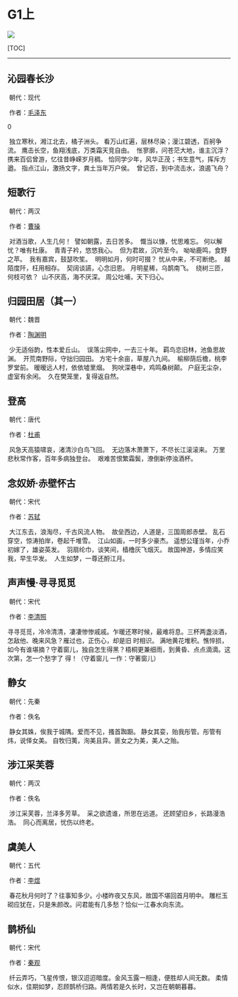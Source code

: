 # G1上





<img src = "/home/kai/Documents/00AStudy/学习/typora/00A inbox/Pic/Beans/3.png">



[TOC]



---





## 沁园春长沙

​		朝代：现代

​		作者：[毛泽东](https://zh.wikipedia.org/wiki/%E6%AF%9B%E6%B3%BD%E4%B8%9C)

0

​	独立寒秋，湘江北去，橘子洲头。
​	看万山红遍，层林尽染；漫江碧透，百舸争流。
​	鹰击长空，鱼翔浅底，万类霜天竞自由。
​	怅寥廓，问苍茫大地，谁主沉浮？
​	携来百侣曾游，忆往昔峥嵘岁月稠。
​	恰同学少年，风华正茂；书生意气，挥斥方遒。
​	指点江山，激扬文字，粪土当年万户侯。
​	曾记否，到中流击水，浪遏飞舟？



## 短歌行

​	朝代：两汉

​	作者：[曹操](https://zh.wikipedia.org/wiki/%E6%9B%B9%E6%93%8D)

​	对酒当歌，人生几何！
​	譬如朝露，去日苦多。
​	慨当以慷，忧思难忘。
​	何以解忧？唯有杜康。
​	青青子衿，悠悠我心。
​	但为君故，沉吟至今。
​	呦呦鹿鸣，食野之苹。
​	我有嘉宾，鼓瑟吹笙。
​	明明如月，何时可掇？
​	忧从中来，不可断绝。
​	越陌度阡，枉用相存。
​	契阔谈讌，心念旧恩。
​	月明星稀，乌鹊南飞。
​	绕树三匝，何枝可依？
​	山不厌高，海不厌深。
​	周公吐哺，天下归心。



## 归园田居（其一）

​		朝代：魏晋

​		作者：[陶渊明](https://zh.wikipedia.org/wiki/%E9%99%B6%E6%B8%8A%E6%98%8E)

​	少无适俗韵，性本爱丘山。
​	误落尘网中，一去三十年。
​	羁鸟恋旧林，池鱼思故渊。
​	开荒南野际，守拙归园田。
​	方宅十余亩，草屋八九间。
​	榆柳荫后檐，桃李罗堂前。
​	暧暧远人村，依依墟里烟。
​	狗吠深巷中，鸡鸣桑树颠。
​	户庭无尘杂，虚室有余闲。
​	久在樊笼里，复得返自然。



## 登高

​		朝代：唐代

​		作者：[杜甫](https://zh.wikipedia.org/wiki/%E6%9D%9C%E7%94%AB)

​	风急天高猿啸哀，渚清沙白鸟飞回。
​	无边落木萧萧下，不尽长江滚滚来。
​	万里悲秋常作客，百年多病独登台。
​	艰难苦恨繁霜鬓，潦倒新停浊酒杯。



##  念奴娇·赤壁怀古

​		朝代：宋代

​		作者：[苏轼](https://zh.wikipedia.org/wiki/%E8%8B%8F%E8%BD%BC)

​	大江东去，浪淘尽，千古风流人物。
​	故垒西边，人道是，三国周郎赤壁。
​	乱石穿空，惊涛拍岸，卷起千堆雪。
​	江山如画，一时多少豪杰。
​	遥想公瑾当年，小乔初嫁了，雄姿英发。
​	羽扇纶巾，谈笑间，樯橹灰飞烟灭。
​	故国神游，多情应笑我，早生华发。
​	人生如梦，一尊还酹江月。



## 声声慢·寻寻觅觅

​		朝代：宋代

​		作者：[李清照](https://zh.wikipedia.org/wiki/%E6%9D%8E%E6%B8%85%E7%85%A7)

​	寻寻觅觅，冷冷清清，凄凄惨惨戚戚。乍暖还寒时候，最难将息。三杯两盏淡酒，怎敌他、晚来风急？雁过也，正伤心，却是旧	时相识。
​	满地黄花堆积。憔悴损，如今有谁堪摘？守着窗儿，独自怎生得黑？梧桐更兼细雨，到黄昏、点点滴滴。这次第，怎一个愁字了	得！（守着窗儿 一作：守著窗儿）



## 静女

​		朝代：先秦

​		作者：佚名

​	静女其姝，俟我于城隅。爱而不见，搔首踟蹰。
​	静女其娈，贻我彤管。彤管有炜，说怿女美。
​	自牧归荑，洵美且异。匪女之为美，美人之贻。



## 涉江采芙蓉

​		朝代：两汉

​		作者：佚名

​	涉江采芙蓉，兰泽多芳草。
​	采之欲遗谁，所思在远道。
​	还顾望旧乡，长路漫浩浩。
​	同心而离居，忧伤以终老。



## 虞美人

​		朝代：五代

​		作者：[李煜](https://zh.wikipedia.org/wiki/%E6%9D%8E%E7%85%9C)

​	春花秋月何时了？往事知多少。小楼昨夜又东风，故国不堪回首月明中。
​	雕栏玉砌应犹在，只是朱颜改。问君能有几多愁？恰似一江春水向东流。



## 鹊桥仙

​		朝代：宋代

​		作者：[秦观](https://zh.wikipedia.org/wiki/%E7%A7%A6%E8%A7%82)

​	纤云弄巧，飞星传恨，银汉迢迢暗度。金风玉露一相逢，便胜却人间无数。
​	柔情似水，佳期如梦，忍顾鹊桥归路。两情若是久长时，又岂在朝朝暮暮。